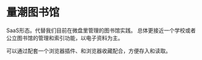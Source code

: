# 量潮图书馆

SaaS形态。代替我们目前在微盘里管理的图书馆实践。
总体更接近一个学校或者公立图书馆的管理和索引功能，以电子资料为主。

可以通过配套一个浏览器插件、和浏览器收藏配合，方便存入和读取。
